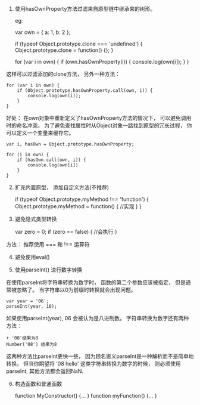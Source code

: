 1. 使用hasOwnProperty方法过滤来自原型链中继承来的树形。

    eg:

    var own = {
        a: 1,
        b: 2
    };

    if (typeof Object.prototype.clone === 'undefined') {
        Object.prototype.clone = function() {};
    }

    for (var i in own) {
        if (own.hasOwnProperty(i)) {
            console.log(own[i]);
        }
    }

这样可以过滤添加的clone方法， 另外一种方法：

    for (var i in own) {
        if (Object.prototype.hasOwnProperty.call(own, i)) {
            console.log(own(i));
        }
    }

好处： 在own对象中重新定义了hasOwnProperty方法的情况下， 可以避免调用时的命名冲突。
为了避免查找属性时从Object对象一路找到原型的冗长过程， 你可以定义一个变量来缓存它。

    var i, hasOwn = Object.prototype.hasOwnProperty;

    for (i in own) {
        if (hasOwn.call(own, i)) {
            console.log(own[i])
        }
    }

2. 扩充内置原型， 添加自定义方法(不推荐)

    if (typeof Object.prototype.myMethod !== 'function') {
        Object.prototype.myMethod = function() {
            //实现
        }
    }

3. 避免隐式类型转换

    var zero = 0;
    if (zero == false) {
        //会执行
    }

方法： 推荐使用 === 和 !== 运算符

4. 避免使用eval()

5. 使用parseInt() 进行数字转换

在使用parseInt将字符串转换为数字时， 函数的第二个参数应该被指定， 但是通常被忽略了。
当字符串以0为前缀时转换就会出现问题。

    var year = '06';
    parseInt(year, 10);

如果使用parseInt(year), 06 会被认为是八进制数。
字符串转换为数字还有两种方法：

    + '08'结果为8
    Number('08') 结果为8

这两种方法比parseInt更快一些， 因为顾名思义parseInt是一种解析而不是简单地转换。 但当你期望将 '08 hello'
这类字符串转换为数字的时候， 则必须使用parseInt, 其他方法都会返回NaN.

6. 构造函数和普通函数

    function MyConstructor() {... }
    function myFunction() {... }
